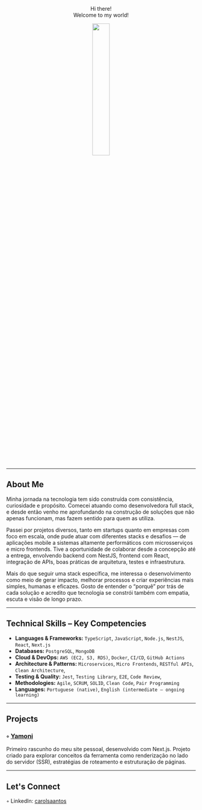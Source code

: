 <div align="center">

Hi there!  
Welcome to my world!


<img src="https://images-wixmp-ed30a86b8c4ca887773594c2.wixmp.com/f/a0e539ef-d4d6-4078-81fd-23c381da3941/ddyvi7c-629e49b4-55cf-47a6-8d60-1edfe2b4198f.gif?token=eyJ0eXAiOiJKV1QiLCJhbGciOiJIUzI1NiJ9.eyJzdWIiOiJ1cm46YXBwOjdlMGQxODg5ODIyNjQzNzNhNWYwZDQxNWVhMGQyNmUwIiwiaXNzIjoidXJuOmFwcDo3ZTBkMTg4OTgyMjY0MzczYTVmMGQ0MTVlYTBkMjZlMCIsIm9iaiI6W1t7InBhdGgiOiJcL2ZcL2EwZTUzOWVmLWQ0ZDYtNDA3OC04MWZkLTIzYzM4MWRhMzk0MVwvZGR5dmk3Yy02MjllNDliNC01NWNmLTQ3YTYtOGQ2MC0xZWRmZTJiNDE5OGYuZ2lmIn1dXSwiYXVkIjpbInVybjpzZXJ2aWNlOmZpbGUuZG93bmxvYWQiXX0.ZGey8SB4L_XGX-nP4OVenu2cyykTctkPq7JKTZLP7OM" align="center" style="width: 30%" />
</div>

---

## About Me

Minha jornada na tecnologia tem sido construída com consistência, curiosidade e propósito. Comecei atuando como desenvolvedora full stack, e desde então venho me aprofundando na construção de soluções que não apenas funcionam, mas fazem sentido para quem as utiliza.

Passei por projetos diversos, tanto em startups quanto em empresas com foco em escala, onde pude atuar com diferentes stacks e desafios — de aplicações mobile a sistemas altamente performáticos com microsserviços e micro frontends. Tive a oportunidade de colaborar desde a concepção até a entrega, envolvendo backend com NestJS, frontend com React, integração de APIs, boas práticas de arquitetura, testes e infraestrutura.

Mais do que seguir uma stack específica, me interessa o desenvolvimento como meio de gerar impacto, melhorar processos e criar experiências mais simples, humanas e eficazes. Gosto de entender o “porquê” por trás de cada solução e acredito que tecnologia se constrói também com empatia, escuta e visão de longo prazo.

---

## Technical Skills – Key Competencies

- **Languages & Frameworks:** `TypeScript`, `JavaScript`, `Node.js`, `NestJS`, `React`, `Next.js`
- **Databases:** `PostgreSQL`, `MongoDB`
- **Cloud & DevOps:** `AWS (EC2, S3, RDS)`, `Docker`, `CI/CD`, `GitHub Actions`
- **Architecture & Patterns:** `Microservices`, `Micro Frontends`, `RESTful APIs`, `Clean Architecture`, 
- **Testing & Quality:** `Jest`, `Testing Library`, `E2E`, `Code Review`,
- **Methodologies:** `Agile`, `SCRUM`, `SOLID`, `Clean Code`, `Pair Programming`
- **Languages:** `Portuguese (native)`, `English (intermediate – ongoing learning)`

---

## Projects


###  ◦ [Yamoni ](https://yamoni-devcarols-projects.vercel.app/)
Primeiro rascunho do meu site pessoal, desenvolvido com Next.js. Projeto criado para explorar conceitos da ferramenta como renderização no lado do servidor (SSR), estratégias de roteamento e estruturação de páginas.



---

## Let's Connect

◦ LinkedIn: [carolsaantos](www.linkedin.com/in/carolsaantos)  
